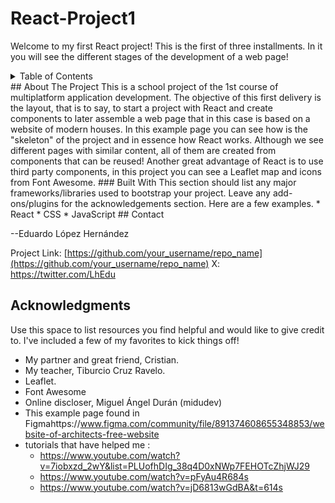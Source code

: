 # React-Project1
Welcome to my first React project! This is the first of three installments. In it you will see the different stages of the development of a web page!
<!-- TABLE OF CONTENTS -->
<details>
  <summary>Table of Contents</summary>
  <ol>
    <li>
      <a href="#about-the-project">About The Project</a>
      <ul>
        <li><a href="#built-with">Built With</a></li>
      </ul>
    </li>
    <li><a href="#contact">Contact</a></li>
    <li><a href="#acknowledgments">Acknowledgments</a></li>
  </ol>
</details>
<!-- ABOUT THE PROJECT -->
## About The Project
This is a school project of the 1st course of multiplatform application development. The objective of this first delivery is the layout, that is to say, to start a project with React and create components to later assemble a web page that in this case is based on a website of modern houses.
In this example page you can see how is the "skeleton" of the project and in essence how React works. Although we see different pages with similar content, all of them are created from components that can be reused!
Another great advantage of React is to use third party components, in this project you can see a Leaflet map and icons from Font Awesome. 
### Built With
This section should list any major frameworks/libraries used to bootstrap your project. Leave any add-ons/plugins for the acknowledgements section. Here are a few examples.
* React
* CSS
* JavaScript
<!-- CONTACT -->
## Contact

--Eduardo López Hernández

Project Link: [https://github.com/your_username/repo_name](https://github.com/your_username/repo_name)
X: https://twitter.com/LhEdu

<!-- ACKNOWLEDGMENTS -->
## Acknowledgments
Use this space to list resources you find helpful and would like to give credit to. I've included a few of my favorites to kick things off!
* My partner and great friend, Cristian.
* My teacher, Tiburcio Cruz Ravelo.
* Leaflet.
* Font Awesome
* Online discloser, Miguel Ángel Durán (midudev)
* This example page found in Figmahttps://www.figma.com/community/file/891374608655348853/website-of-architects-free-website
* tutorials that have helped me :
  - https://www.youtube.com/watch?v=7iobxzd_2wY&list=PLUofhDIg_38q4D0xNWp7FEHOTcZhjWJ29
  - https://www.youtube.com/watch?v=pFyAu4R684s
  - https://www.youtube.com/watch?v=jD6813wGdBA&t=614s
